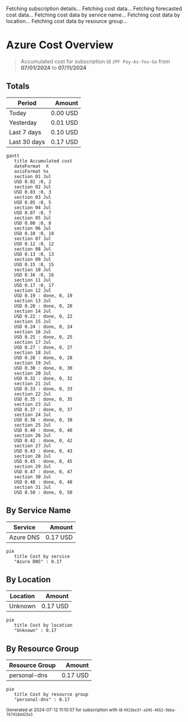 Fetching subscription details...
Fetching cost data...
Fetching forecasted cost data...
Fetching cost data by service name...
Fetching cost data by location...
Fetching cost data by resource group...
# Azure Cost Overview

> Accumulated cost for subscription id `JPF Pay-As-You-Go` from **07/01/2024** to **07/11/2024**

## Totals

|Period|Amount|
|---|---:|
|Today|0.00 USD|
|Yesterday|0.01 USD|
|Last 7 days|0.10 USD|
|Last 30 days|0.17 USD|

```mermaid
gantt
   title Accumulated cost
   dateFormat  X
   axisFormat %s
   section 01 Jul
   USD 0.02 :0, 2
   section 02 Jul
   USD 0.03 :0, 3
   section 03 Jul
   USD 0.05 :0, 5
   section 04 Jul
   USD 0.07 :0, 7
   section 05 Jul
   USD 0.08 :0, 8
   section 06 Jul
   USD 0.10 :0, 10
   section 07 Jul
   USD 0.12 :0, 12
   section 08 Jul
   USD 0.13 :0, 13
   section 09 Jul
   USD 0.15 :0, 15
   section 10 Jul
   USD 0.16 :0, 16
   section 11 Jul
   USD 0.17 :0, 17
   section 12 Jul
   USD 0.19 : done, 0, 19
   section 13 Jul
   USD 0.20 : done, 0, 20
   section 14 Jul
   USD 0.22 : done, 0, 22
   section 15 Jul
   USD 0.24 : done, 0, 24
   section 16 Jul
   USD 0.25 : done, 0, 25
   section 17 Jul
   USD 0.27 : done, 0, 27
   section 18 Jul
   USD 0.28 : done, 0, 28
   section 19 Jul
   USD 0.30 : done, 0, 30
   section 20 Jul
   USD 0.32 : done, 0, 32
   section 21 Jul
   USD 0.33 : done, 0, 33
   section 22 Jul
   USD 0.35 : done, 0, 35
   section 23 Jul
   USD 0.37 : done, 0, 37
   section 24 Jul
   USD 0.38 : done, 0, 38
   section 25 Jul
   USD 0.40 : done, 0, 40
   section 26 Jul
   USD 0.42 : done, 0, 42
   section 27 Jul
   USD 0.43 : done, 0, 43
   section 28 Jul
   USD 0.45 : done, 0, 45
   section 29 Jul
   USD 0.47 : done, 0, 47
   section 30 Jul
   USD 0.48 : done, 0, 48
   section 31 Jul
   USD 0.50 : done, 0, 50
```

## By Service Name

|Service|Amount|
|---|---:|
|Azure DNS|0.17 USD|

```mermaid
pie
   title Cost by service
   "Azure DNS" : 0.17
```

## By Location

|Location|Amount|
|---|---:|
|Unknown|0.17 USD|

```mermaid
pie
   title Cost by location
   "Unknown" : 0.17
```

## By Resource Group

|Resource Group|Amount|
|---|---:|
|personal-dns|0.17 USD|

```mermaid
pie
   title Cost by resource group
   "personal-dns" : 0.17
```

<sup>Generated at 2024-07-12 11:10:57 for subscription with id `4913be3f-a345-4652-9bba-767418dd25e3`</sup>
